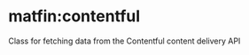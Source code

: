 matfin:contentful
=================

Class for fetching data from the Contentful content delivery API